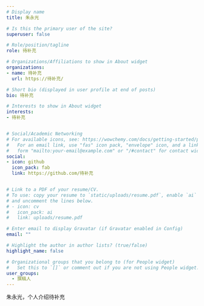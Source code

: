 ```yaml
---
# Display name
title: 朱永光

# Is this the primary user of the site?
superuser: false

# Role/position/tagline
role: 待补充

# Organizations/Affiliations to show in About widget
organizations:
- name: 待补充
  url: https://待补充/

# Short bio (displayed in user profile at end of posts)
bio: 待补充

# Interests to show in About widget
interests:
- 待补充


# Social/Academic Networking
# For available icons, see: https://wowchemy.com/docs/getting-started/page-builder/#icons
#   For an email link, use "fas" icon pack, "envelope" icon, and a link in the
#   form "mailto:your-email@example.com" or "/#contact" for contact widget.
social:
- icon: github
  icon_pack: fab
  link: https://github.com/待补充


# Link to a PDF of your resume/CV.
# To use: copy your resume to `static/uploads/resume.pdf`, enable `ai` icons in `params.toml`, 
# and uncomment the lines below.
# - icon: cv
#   icon_pack: ai
#   link: uploads/resume.pdf

# Enter email to display Gravatar (if Gravatar enabled in Config)
email: ""

# Highlight the author in author lists? (true/false)
highlight_name: false

# Organizational groups that you belong to (for People widget)
#   Set this to `[]` or comment out if you are not using People widget.
user_groups:
  - 撰稿人
---
```


朱永光，个人介绍待补充



